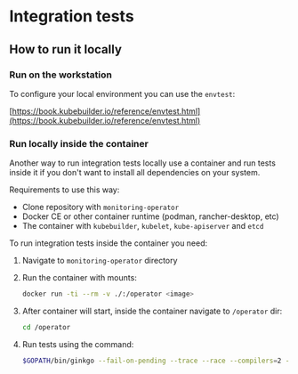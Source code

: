 # Integration tests

## How to run it locally

### Run on the workstation

To configure your local environment you can use the `envtest`:

[https://book.kubebuilder.io/reference/envtest.html](https://book.kubebuilder.io/reference/envtest.html)

### Run locally inside the container

Another way to run integration tests locally use a container and run tests inside it if you don't want to
install all dependencies on your system.

Requirements to use this way:

* Clone repository with `monitoring-operator`
* Docker CE or other container runtime (podman, rancher-desktop, etc)
* The container with `kubebuilder`, `kubelet`, `kube-apiserver` and `etcd`

To run integration tests inside the container you need:

1. Navigate to `monitoring-operator` directory
2. Run the container with mounts:

    ```bash
    docker run -ti --rm -v ./:/operator <image>
    ```

3. After container will start, inside the container navigate to `/operator` dir:

    ```bash
    cd /operator
    ```

4. Run tests using the command:

    ```bash
    $GOPATH/bin/ginkgo --fail-on-pending --trace --race --compilers=2 --grace-period=10m -v ./bdd-tests/...
    ```
